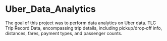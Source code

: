 # Uber_Data_Analytics
The goal of this project was to perform data analytics on Uber data. TLC Trip Record Data, encompassing trip details, including pickup/drop‐off info, distances, fares, payment types, and passenger counts.
